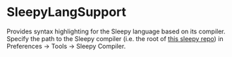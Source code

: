 # SleepyLangSupport

Provides syntax highlighting for the Sleepy language based on its compiler.
Specify the path to the Sleepy compiler (i.e. the root of [this sleepy repo](https://github.com/Zettelkasten/sleepy)) in Preferences -> Tools -> Sleepy Compiler.
